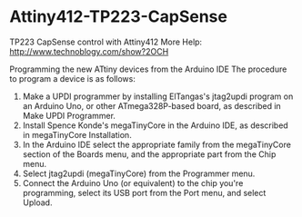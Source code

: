 # Attiny412-TP223-CapSense
TP223 CapSense control with Attiny412
More Help: http://www.technoblogy.com/show?2OCH

Programming the new ATtiny devices from the Arduino IDE
   The procedure to program a device is as follows:

1. Make a UPDI programmer by installing ElTangas's jtag2updi program on an Arduino Uno, or other ATmega328P-based board, as described in Make UPDI Programmer.
2. Install Spence Konde's megaTinyCore in the Arduino IDE, as described in megaTinyCore Installation.
3. In the Arduino IDE select the appropriate family from the megaTinyCore section of the Boards menu, and the appropriate part from the Chip menu.
4. Select jtag2updi (megaTinyCore) from the Programmer menu.
5. Connect the Arduino Uno (or equivalent) to the chip you're programming, select its USB port from the Port menu, and select Upload.
